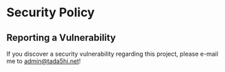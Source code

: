 # Security Policy
## Reporting a Vulnerability

If you discover a security vulnerability regarding this project, please e-mail me to admin@tada5hi.net!
